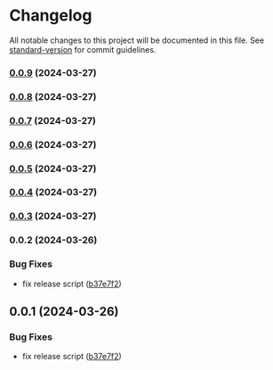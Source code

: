 # Changelog

All notable changes to this project will be documented in this file. See [standard-version](https://github.com/conventional-changelog/standard-version) for commit guidelines.

### [0.0.9](https://github.com/bacali95/prisma-errors/compare/v0.0.8...v0.0.9) (2024-03-27)

### [0.0.8](https://github.com/bacali95/prisma-errors/compare/v0.0.7...v0.0.8) (2024-03-27)

### [0.0.7](https://github.com/bacali95/prisma-errors/compare/v0.0.6...v0.0.7) (2024-03-27)

### [0.0.6](https://github.com/bacali95/prisma-errors/compare/v0.0.5...v0.0.6) (2024-03-27)

### [0.0.5](https://github.com/bacali95/prisma-errors/compare/v0.0.4...v0.0.5) (2024-03-27)

### [0.0.4](https://github.com/bacali95/prisma-errors/compare/v0.0.3...v0.0.4) (2024-03-27)

### [0.0.3](https://github.com/bacali95/prisma-errors/compare/v0.0.2...v0.0.3) (2024-03-27)

### 0.0.2 (2024-03-26)


### Bug Fixes

* fix release script ([b37e7f2](https://github.com/bacali95/prisma-errors/commit/b37e7f2e52cc639d55a27ac775378dc1eca343ed))

## 0.0.1 (2024-03-26)


### Bug Fixes

* fix release script ([b37e7f2](https://github.com/bacali95/prisma-errors/commit/b37e7f2e52cc639d55a27ac775378dc1eca343ed))
